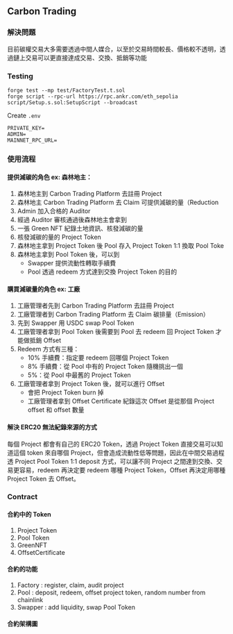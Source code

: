 ## Carbon Trading

### 解決問題

目前碳權交易大多需要透過中間人媒合，以至於交易時間較長、價格較不透明，透過鏈上交易可以更直接達成交易、交換、抵銷等功能

### Testing

```
forge test --mp test/FactoryTest.t.sol
forge script --rpc-url https://rpc.ankr.com/eth_sepolia script/Setup.s.sol:SetupScript --broadcast
```

Create `.env`

```
PRIVATE_KEY=
ADMIN=
MAINNET_RPC_URL=
```

### 使用流程

#### 提供減碳的角色 ex: 森林地主：

1. 森林地主到 Carbon Trading Platform 去註冊 Project
2. 森林地主 Carbon Trading Platform 去 Claim 可提供減碳的量（Reduction
3. Admin 加入合格的 Auditor
4. 經過 Auditor 審核通過後森林地主會拿到
5. 一張 Green NFT 紀錄土地資訊、核發減碳的量
6. 核發減碳的量的 Project Token
7. 森林地主拿到 Project Token 後 Pool 存入 Project Token 1:1 換取 Pool Toke
8. 森林地主拿到 Pool Token 後，可以到
   - Swapper 提供流動性轉取手續費
   - Pool 透過 redeem 方式達到交換 Project Token 的目的

#### 購買減碳量的角色 ex: 工廠

1. 工廠管理者先到 Carbon Trading Platform 去註冊 Project
2. 工廠管理者到 Carbon Trading Platform 去 Claim 碳排量（Emission）
3. 先到 Swapper 用 USDC swap Pool Token
4. 工廠管理者拿到 Pool Token 後需要到 Pool 去 redeem 回 Project Token 才能做抵銷 Offset
5. Redeem 方式有三種：
   - 10% 手續費：指定要 redeem 回哪個 Project Token
   - 8% 手續費：從 Pool 中有的 Project Token 隨機挑出一個
   - 5%：從 Pool 中最舊的 Project Token
6. 工廠管理者拿到 Project Token 後，就可以進行 Offset
   - 會把 Project Token burn 掉
   - 工廠管理者拿到 Offset Certificate 紀錄這次 Offset 是從那個 Project offset 和 offset 數量

#### 解決 ERC20 無法紀錄來源的方式

每個 Project 都會有自己的 ERC20 Token，透過 Project Token 直接交易可以知道這個 token 來自哪個 Project，但會造成流動性低等問題，因此在中間交易過程透 Project Pool Token 1:1 deposit 方式，可以讓不同 Project 之間達到交換、交易更容易，redeem 再決定要 redeem 哪種 Project Token，Offset 再決定用哪種 Project Token 去 Offset。

### Contract

#### 合約中的 Token

1. Project Token
2. Pool Token
3. GreenNFT
4. OffsetCertificate

#### 合約的功能

1. Factory : register, claim, audit project
2. Pool : deposit, redeem, offset project token, random number from chainlink
3. Swapper : add liquidity, swap Pool Token

#### 合約架構圖
